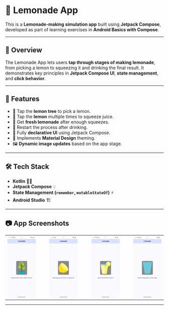 # 🍋 Lemonade App

This is a **Lemonade-making simulation app** built using **Jetpack Compose**, developed as part of learning exercises in **Android Basics with Compose**.

---

## 📜 Overview
The Lemonade App lets users **tap through stages of making lemonade**, from picking a lemon to squeezing it and drinking the final result. It demonstrates key principles in **Jetpack Compose UI**, **state management**, and **click behavior**.

---

## 🚀 Features
- 🌳 Tap the **lemon tree** to pick a lemon.
- 🍋 Tap the **lemon** multiple times to squeeze juice.
- 🍹 Get **fresh lemonade** after enough squeezes.
- 🔄 Restart the process after drinking.
- 📱 Fully **declarative UI** using Jetpack Compose.
- 🎨 Implements **Material Design** theming.
- 🖼️ **Dynamic image updates** based on the app stage.

---

## 🛠️ Tech Stack
- **Kotlin** 🧑‍💻
- **Jetpack Compose** 💡
- **State Management (`remember`, `mutableStateOf`)** ⚡
- **Android Studio** 🏗️

---

## 📷 App Screenshots

<table>
  <tr>
    <td><img src=".README_images/lemonTreeScreen.png" alt="Lemon Tree Screen" width="300"></td>
    <td>&nbsp;&nbsp;&nbsp;&nbsp;</td>
    <td><img src=".README_images/lemonscreen.png" alt="Lemon Squeeze Screen" width="300"></td>
    <td>&nbsp;&nbsp;&nbsp;&nbsp;</td>
    <td><img src=".README_images/lemonDrinkScene.png" alt="Lemon Drink Scene" width="300"></td>
    <td>&nbsp;&nbsp;&nbsp;&nbsp;</td>
    <td><img src=".README_images/emptyGlassScreen.png" alt="Empty Glass Screen" width="300"></td>
  </tr>
</table>

---
